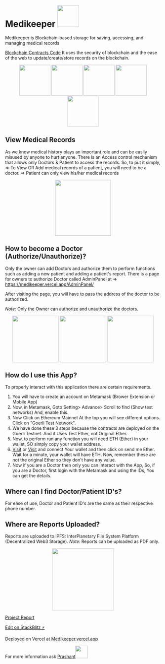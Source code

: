 # Medikeeper <img src="https://thumbs.gfycat.com/ScientificSimilarIvorybilledwoodpecker-max-1mb.gif" width="70" align="bottom" >

Medikeeper is Blockchain-based storage for saving, accessing, and managing medical records

[Blockchain Contracts Code](https://github.com/PrashantAmoli/Medikeeper-Blockchain/) It uses the security of blockchain and the ease of the web to update/create/store records on the blockchain.

<p align="center">
<img src="https://www.logigroup.com/images/modules/react.gif" height="100" align="center">
  
<img src="https://www.staffworx.co.uk/wp-content/uploads/2021/09/nextjs-gif.gif" height="100" align="center">
  
<img src="https://cdn.dribbble.com/users/2574702/screenshots/6702374/metamask.gif" height="100" align="center">
  
<img src="https://c.tenor.com/7VzBpq5zYR8AAAAd/eth.gif" height="100" align="center">
 
<img src="https://c.tenor.com/Vj0bLN3bFksAAAAC/blockchain-bitcoin.gif" height="100" align="center">
</p>

## View Medical Records

As we know medical history plays an important role and can be easily misused by anyone to hurt anyone. There is an Access control mechanism that allows only Doctors & Patient to access the records.
So, to put it simply,
=> To View OR Add medical records of a patient, you will need to be a doctor.
=> Patient can only view his/her medical records

<p align="center">
<img src="https://scitechdaily.com/images/Futuristic-Medicine-Health-Data-Biotechnology.gif" height="180" align="center">
</p>

## How to become a Doctor (Authorize/Unauthorize)?

Only the owner can add Doctors and authorize them to perform functions such as adding a new patient and adding a patient's report. There is a page for owners to authorize Doctor called AdminPanel at => https://medikeeper.vercel.app/AdminPanel/

After visiting the page, you will have to pass the address of the doctor to be authorized.

_Note:_ Only the Owner can authorize and unauthorize the doctors.

<p align="center">
<img src="https://i.pinimg.com/originals/36/02/fc/3602fc580ec2e5439d9e2588c4bd3544.gif" height="150" align="center">
  
<img src="https://upload.wikimedia.org/wikipedia/commons/8/8d/Patient_Care_GIF_Animation_Loop.gif" height="150" align="center">
  
<img src="https://images.squarespace-cdn.com/content/v1/5a8694a6e45a7c0c0c9dfac1/1625848330150-P6AZKX3IWVSWBSTR7D6X/report_mini_black_animated.gif" height="150" align="center">
</p>

## How do I use this App?

To properly interact with this application there are certain requirements.

1. You will have to create an account on Metamask (Brower Extension or Mobile App)
2. Now, in Metamask, Goto Setting> Advance> Scroll to find (Show test networks) And, enable this.
3. Now Click on Ethereum Mainnet At the top you will see different options. Click on "Goerli Test Network".
4. We have done these 3 steps because the contracts are deployed on the Goerli Testnet. And it Uses Test Ether, not Original Ether.
5. Now, to perform run any function you will need ETH (Ether) in your wallet, SO simply copy your wallet address.
6. [Visit](https://faucets.chain.link/goerli) or [Visit](https://goerlifaucet.com) and connect Your wallet and then click on send me Ether. Wait for a minute, your wallet will have ETH. Now, remember these are not the original Ether so they don't have any value.
7. Now if you are a Doctor then only you can interact with the App, So, if you are a Doctor, first login with the Metamask and using the IDs, You can get the details.

## Where can I find Doctor/Patient ID's?

For ease of use, Doctor and Patient ID's are the same as their respective phone number.

## Where are Reports Uploaded?

Reports are uploaded to IPFS: InterPlanetary File System Platform (Decentralized Web3 Storage).
_Note:_ Reports can be uploaded as PDF only.

<p align="center">
<img src="https://www.cognierblock.com/img/bi-admin.gif" height="200" align="center" />
</p>
 
[Project Report](https://drive.google.com/file/d/1xEW9c46SOGT6Kgn41ZDK7k_cNUf16cpI/view?usp=sharing)

[Edit on StackBlitz ⚡️](https://stackblitz.com/edit/medikeeper)

Deployed on Vercel at [Medikeeper.vercel.app](https://medikeeper.vercel.app)

For more information ask [Prashant](https://PrashantAmoli.github.io)<img src="https://raw.githubusercontent.com/TheDudeThatCode/TheDudeThatCode/master/Assets/Developer.gif" height=40 align="bottom" /> 
